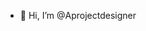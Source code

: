 - 👋 Hi, I’m @Aprojectdesigner


<!---
I would like to design a system which help companies manage it's partners' business opp registration
--->
